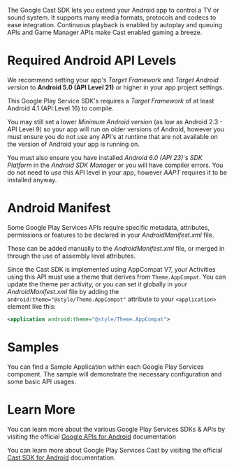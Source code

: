 The Google Cast SDK lets you extend your Android app to control a TV or sound system. It supports many media formats, protocols and codecs to ease integration.  Continuous playback is enabled by autoplay and queuing APIs and Game Manager APIs make Cast enabled gaming a breeze. 



Required Android API Levels
===========================

We recommend setting your app's *Target Framework* and *Target Android version* to **Android 5.0 (API Level 21)** or higher in your app project settings.

This Google Play Service SDK's requires a *Target Framework* of at least Android 4.1 (API Level 16) to compile.

You may still set a lower *Minimum Android version* (as low as Android 2.3 - API Level 9) so your app will run on older versions of Android, however you must ensure you do not use any API's at runtime that are not available on the version of Android your app is running on.


You must also ensure you have installed *Android 6.0 (API 23)*'s *SDK Platform* in the *Android SDK Manager* or you will have compiler errors.  You do not need to *use* this API level in your app, however *AAPT* requires it to be installed anyway.




Android Manifest 
================

Some Google Play Services APIs require specific metadata, attributes, permissions or features to be declared in your *AndroidManifest.xml* file.

These can be added manually to the *AndroidManifest.xml* file, or merged in through the use of assembly level attributes.


Since the Cast SDK is implemented using AppCompat V7, your Activities using this API must use a theme that derives from `Theme.AppCompat`.  You can update the theme per activity, or you can set it globally in your *AndroidManifest.xml* file by adding the `android:theme="@style/Theme.AppCompat"` attribute to your `<application>` element like this:

```xml
<application android:theme="@style/Theme.AppCompat">
```



Samples
=======

You can find a Sample Application within each Google Play Services component.  The sample will demonstrate the necessary configuration and some basic API usages.






Learn More
==========

You can learn more about the various Google Play Services SDKs & APIs by visiting the official [Google APIs for Android][3] documentation


You can learn more about Google Play Services Cast by visiting the official [Cast SDK for Android](https://developers.google.com/cast/docs/android_sender) documentation.



[1]: https://console.developers.google.com/ "Google Developers Console"
[2]: https://developer.xamarin.com/guides/android/deployment,_testing,_and_metrics/MD5_SHA1/ "Finding your SHA-1 Fingerprints"
[3]: https://developers.google.com/android/ "Google APIs for Android"
[4]: https://firebase.google.com/console/ "Firebase Developer Console"
[5]: https://firebase.google.com/ "Firebase"
